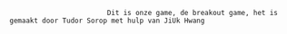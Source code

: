 









                            Dit is onze game, de breakout game, het is gemaakt door Tudor Sorop met hulp van JiUk Hwang